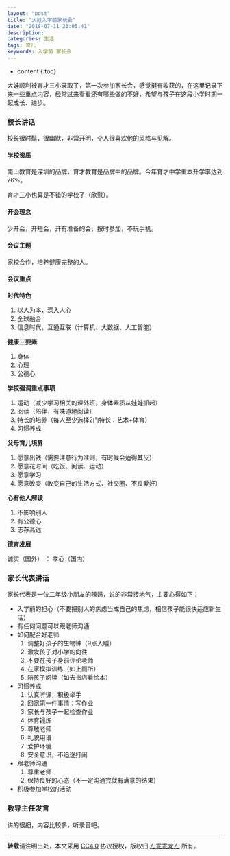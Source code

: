 ```yaml
---
layout: "post"
title: "大娃入学前家长会"
date: "2018-07-11 23:05:41"
description: 
categories: 生活
tags: 育儿
keywords: 入学前 家长会
---
```


* content
{:toc}

大娃顺利被育才三小录取了，第一次参加家长会，感觉挺有收获的，在这里记录下来一些重点内容，经常过来看看还有哪些做的不好，希望与孩子在这段小学时期一起成长、进步。




### 校长讲话

校长很时髦，很幽默，非常开明，个人很喜欢他的风格与见解。

#### 学校资质

南山教育是深圳的品牌，育才教育是品牌中的品牌。今年育才中学重本升学率达到76%。

育才三小也算是不错的学校了（欣慰）。

#### 开会理念

少开会，开短会，开有准备的会，按时参加，不玩手机。

#### 会议主题

家校合作，培养健康完整的人。

#### 会议重点

**时代特色**

1. 以人为本，深入人心
2. 全球融合
3. 信息时代，互通互联（计算机、大数据、人工智能）

**健康三要素**

1. 身体
2. 心理
3. 公德心

**学校强调重点事项**

1. 运动（减少学习相关的课外班，身体素质从娃娃抓起）
2. 阅读（陪伴，有味道地阅读）
3. 特长的培养（每人至少选择2门特长：艺术+体育）
4. 习惯养成

**父母育儿境界**

1. 愿意出钱（需要注意行为准则，有时候会适得其反）
2. 愿意花时间（吃饭、阅读、运动）
3. 愿意学习
4. 愿意改变（改变自己的生活方式、社交圈、不良爱好）

**心有他人解读**

1. 不影响别人
2. 有公德心
3. 志存高远

**德育发展**

诚实（国外） ： 孝心（国内）

### 家长代表讲话

家长代表是一位二年级小朋友的辣妈，说的非常接地气，主要心得如下：

* 入学前的担心（不要把别人的焦虑当成自己的焦虑，相信孩子能很快适应新生活）
* 有任何问题可以跟老师沟通
* 如何配合好老师
  1. 调整好孩子的生物钟（9点入睡）
  2. 激发孩子对小学的向往
  3. 不要在孩子身前评论老师
  4. 在家模拟训练（如上厕所）
  5. 陪孩子阅读（如去书店看绘本）
* 习惯养成
  1. 认真听课，积极举手
  2. 回家第一件事情：写作业
  3. 家长与孩子一起检查作业
  4. 体育锻炼
  5. 尊敬老师
  6. 礼貌用语
  7. 爱护环境
  8. 安全意识，不追逐打闹
* 跟老师沟通
  1. 尊重老师
  2. 保持良好的心态（不一定沟通完就有满意的结果）
* 积极参加学校的活动

### 教导主任发言

讲的很细，内容比较多，听录音吧。

---

**转载**请注明出处，本文采用 [CC4.0](http://creativecommons.org/licenses/by-nc-nd/4.0/) 协议授权，版权归 [ん乖乖龙ん](https://bjddd192.github.io) 所有。